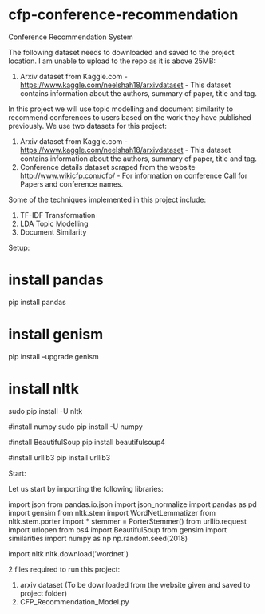 # cfp-conference-recommendation
Conference Recommendation System

The following dataset needs to downloaded and saved to the project location. I am unable to upload to the repo as it is above 25MB: 

1.	Arxiv dataset from Kaggle.com - https://www.kaggle.com/neelshah18/arxivdataset - This dataset contains information about the authors, summary of paper, title and tag. 

In this project we will use topic modelling and document similarity to recommend conferences to users based on the work they have published previously. We use two datasets for this project: 
1.	Arxiv dataset from Kaggle.com - https://www.kaggle.com/neelshah18/arxivdataset - This dataset contains information about the authors, summary of paper, title and tag. 
2.	Conference details dataset scraped from the website http://www.wikicfp.com/cfp/ - For information on conference Call for Papers and conference names. 

Some of the techniques implemented in this project include: 
1.	TF-IDF Transformation
2.	LDA Topic Modelling 
3.	Document Similarity

Setup: 

# install pandas
pip install pandas

# install genism
pip install –upgrade genism

# install nltk
sudo pip install -U nltk

#install numpy
sudo pip install -U numpy

#install BeautifulSoup 
pip install beautifulsoup4

#install urllib3
pip install urllib3

Start: 

Let us start by importing the following libraries: 

import json
from pandas.io.json import json_normalize
import pandas as pd
import gensim
from nltk.stem import WordNetLemmatizer
from nltk.stem.porter import *
stemmer = PorterStemmer()
from urllib.request import urlopen
from bs4 import BeautifulSoup
from gensim import similarities
import numpy as np
np.random.seed(2018)

import nltk
nltk.download('wordnet')

2 files required to run this project: 
1. arxiv dataset (To be downloaded from the website given and saved to project folder)
2. CFP_Recommendation_Model.py 
